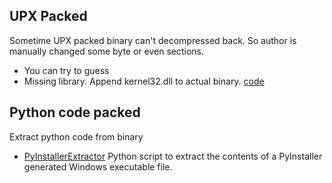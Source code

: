 UPX Packed
-

Sometime UPX packed binary can't decompressed back. So author is manually changed some byte or even sections. 

  * You can try to guess
  * Missing library. Append kernel32.dll to actual binary. [code](https://github.com/ByamB4/CCC/blob/master/Reverse%20Engineering/exe/src/append-kernel32.py)

Python code packed
-

Extract python code from binary

  * [PyInstallerExtractor](https://github.com/extremecoders-re/pyinstxtractor) Python script to extract the contents of a PyInstaller generated Windows executable file.

